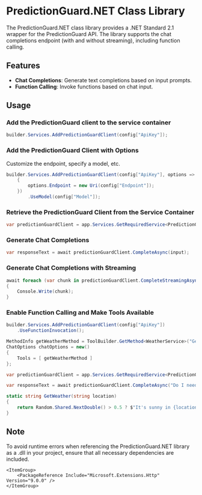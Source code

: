 # PredictionGuard.NET Class Library

The PredictionGuard.NET class library provides a .NET Standard 2.1 wrapper for the PredictionGuard API. The library supports the chat completions endpoint (with and without streaming), including function calling.

## Features

- **Chat Completions**: Generate text completions based on input prompts.
- **Function Calling**: Invoke functions based on chat input.

## Usage
### Add the PredictionGuard client to the service container
```csharp
builder.Services.AddPredictionGuardClient(config["ApiKey"]);
```

### Add the PredictionGuard Client with Options
Customize the endpoint, specify a model, etc.
```csharp
builder.Services.AddPredictionGuardClient(config["ApiKey"], options =>
    {
        options.Endpoint = new Uri(config["Endpoint"]);
    })
        .UseModel(config["Model"]);
```

### Retrieve the PredictionGuard Client from the Service Container
```csharp
var predictionGuardClient = app.Services.GetRequiredService<PredictionGuardClient>();
```

### Generate Chat Completions
```csharp
var responseText = await predictionGuardClient.CompleteAsync(input);
```

### Generate Chat Completions with Streaming

```csharp
await foreach (var chunk in predictionGuardClient.CompleteStreamingAsync(input))
{
    Console.Write(chunk);
}
```

### Enable Function Calling and Make Tools Available
```csharp
builder.Services.AddPredictionGuardClient(config["ApiKey"])
    .UseFunctionInvocation();

MethodInfo getWeatherMethod = ToolBuilder.GetMethod<WeatherService>("GetWeather");
ChatOptions chatOptions = new()
{
    Tools = [ getWeatherMethod ]
};

var predictionGuardClient = app.Services.GetRequiredService<PredictionGuardClient>();

var responseText = await predictionGuardClient.CompleteAsync("Do I need an umbrella in Nantes?", chatOptions);

static string GetWeather(string location)
{
    return Random.Shared.NextDouble() > 0.5 ? $"It's sunny in {location}" : $"It's raining in {location}";
}
```

## Note
To avoid runtime errors when referencing the PredictionGuard.NET library as a .dll in your project, ensure that all necessary dependencies are included.
```
<ItemGroup>
    <PackageReference Include="Microsoft.Extensions.Http" Version="9.0.0" />
</ItemGroup>
```